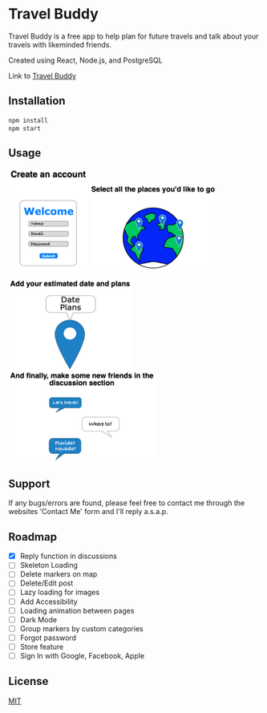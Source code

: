 # Travel Buddy

Travel Buddy is a free app to help plan for future travels and talk about your travels with likeminded friends.

Created using React, Node.js, and PostgreSQL

Link to [Travel Buddy](https://choosealicense.com/licenses/mit/)

## Installation

```
npm install
npm start
```

## Usage
![Create Account](client/../public/Images/Home/create-account.png)
![Select Location](client/../public/Images/Home/select-location.png)

![Add Details to Marker](client/../public/Images/Home/edit-marker.png)
![Discuss in Forum](client/../public/Images/Home/discussion.png)

## Support
If any bugs/errors are found, please feel free to contact me through the websites 'Contact Me' form and I'll reply a.s.a.p.

## Roadmap
* [x] Reply function in discussions
* [ ] Skeleton Loading
* [ ] Delete markers on map
* [ ] Delete/Edit post
* [ ] Lazy loading for images
* [ ] Add Accessibility
* [ ] Loading animation between pages
* [ ] Dark Mode
* [ ] Group markers by custom categories
* [ ] Forgot password
* [ ] Store feature
* [ ] Sign In with Google, Facebook, Apple

## License
[MIT](https://choosealicense.com/licenses/mit/)